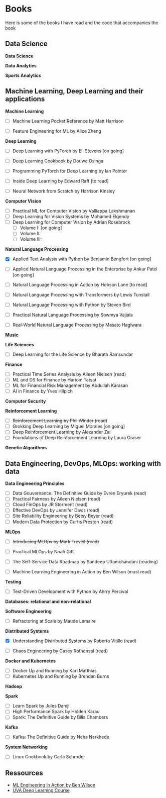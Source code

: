# Books

Here is some of the books I have read and the code that accompanies the book

## Data Science

**Data Science**




**Data Analytics**




**Sports Analytics**



## Machine Learning, Deep Learning and their applications



**Machine Learning**
- [ ] Machine Learning Pocket Reference by Matt Harrison
- [ ] Feature Engineering for ML by Alice Zheng


**Deep Learning**
- [ ] Deep Learning with PyTorch by Eli Stevens [on going]
- [ ] Deep Learning Cookbook by Douwe Osinga
- [ ] Programming PyTorch for Deep Learning by Ian Pointer
- [ ] Inside Deep Learning by Edward Raff [to read]
- [ ] Neural Network from Scratch by Harrison Kinsley


**Computer Vision**
- [ ] Practical ML for Computer Vision by Valliappa Lakshmanan
- [ ] Deep Learning for Vision Systems by Mohamed Elgendy
- [ ] Deep Learning for Computer Vision by Adrian Rosebrock
    - [ ] Volume I:  [on going]
    - [ ] Volume II: 
    - [ ] Volume III: 

**Natural Language Processing**
- [X] Applied Text Analysis with Python by Benjamin Bengfort [on going]
- [ ] Applied Natural Language Processing in the Enterprise by Ankur Patel [on going]
- [ ] Natural Language Processing in Action by Hobson Lane [to read]
- [ ] Natural Language Processing with Transformers by Lewis Tunstall
- [ ] Natural Language Processing with Python by Steven Bird
- [ ] Practical Natural Language Processing by Sowmya Vajjala
- [ ] Real-World Natural Language Processing by Masato Hagiwara


**Music**


**Life Sciences**
- [ ] Deep Learning for the Life Science by Bharath Ramsundar


**Finance**
- [ ] Practical Time Series Analysis by Aileen Nielsen (read)
- [ ] ML and DS for Finance by Hariom Tatsat
- [ ] ML for Financial Risk Management by Abdullah Karasan
- [ ] AI in Finance by Yves Hilpich

**Computer Security**



**Reinforcement Learning**
- [ ] ~~Reinforcement Learning by Phil Winder (read)~~
- [ ] Grokking Deep Learning by Miguel Morales [on going]
- [ ] Deep Reinforcement Learning by Alexander Zai
- [ ] Foundations of Deep Reinforcement Learning by Laura Graser

**Genetic Algorithms**




## Data Engineering, DevOps, MLOps: working with data


**Data Engineering Principles**
- [ ] Data Gouvernance: The Definitive Guide by Evren Eryurek (read)
- [ ] Practical Fairness by Aileen Nielsen (read)
- [ ] Cloud FinOps by JR Storment (read)
- [ ] Effective DevOps by Jennifer Davis (read)
- [ ] Site Reliability Engineering by Betsy Beyer (read)
- [ ] Modern Data Protection by Curtis Preston (read)

**MLOps**
- [ ] ~~Introducing MLOps by Mark Treveil (read)~~
- [ ] Practical MLOps by Noah Gift
- [ ] The Self-Service Data Roadmap by Sandeep Uttamchandani (reading)
- [ ] Machine Learning Engineering in Action by Ben Wilson (must read)


**Testing**
- [ ] Test-Driven Development with Python by Ahrry Percival

**Databases: relational and non-relational**


**Software Engineering**
- [ ] Refractoring at Scale by Maude Lemaire

**Distributed Systems**
- [X] Understanding Distributed Systems by Roberto Vitillo (read)
- [ ] Chaos Engineering by Casey Rothensal (read)


**Docker and Kubernetes**
- [ ] Docker Up and Running by Karl Matthias
- [ ] Kubernetes Up and Running by Brendan Burns

**Hadoop**


**Spark**
- [ ] Learn Spark by Jules Damji
- [ ] High Performance Spark by Holden Karau
- [ ] Spark: The Definitive Guide by Bills Chambers

**Kafka**
- [ ] Kafka: The Definitive Guide by Neha Narkhede


**System Networking**
- [ ] Linux Cookbook by Carla Schroder


## Ressources

- [ML Engineering in Action by Ben Wilson](https://github.com/BenWilson2/ML-Engineering)
- [UVA Deep Learning Course](https://uvadlc.github.io/)

